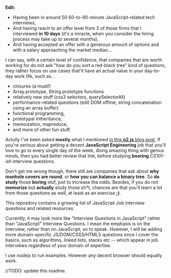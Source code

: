 **Edit:**

* Having been in around 50 60-to-90-minute JavaScript-related tech interviews,
* And having reach to an offer level from 3 of those firms that I interviewed
**in 10 days** (it's a miracle, when you consider the hiring process may
take up to several months), 
* And having accepted an offer with a generous
amount of options and with a salary approaching the market median...

I can say, with a certain level of confidence, that companies that are worth
working for do not ask "how do you sort a red-black tree" kind of questions,
they rather focus on use cases that'll have an actual value in your 
day-to-day work life, such as...

* closures (a must!)
* Array.prototype, String.prototype functions
* relatively new stuff (css3 selectors, querySelectorAll)
* performance-related questions (edit DOM offline, string concatenation using an array buffer)
* functional programming,
* prototypal intheritance,
* memoization, mapreduce,
* and more of other fun stuff.
    
Actully I've been asked **mostly** what I mentioned 
[in this **o2.js** blog post](http://o2js.com/2011/04/23/do-you-think-you-know-javascript-you-dont/),
If you're serious about getting a decent **JavaScript Engineering** job
that you'll love to go to every single day of the week, doing amazing thing with genius minds,
then you had better review that link, before studying **booring** CS101-ish interview questions.

Don't get me wrong though, there still are companies that ask about **why manhole covers are round**,
or **how you can balance a binary tree**. So **do study** those **boring** stuf, just to increase the odds.
Besides, if you do not **memorize** but **actually** study those sh\*t, chances are that you'll learn a lot
from those questions as well, at least as an exercise **;)**.

This repository contains a growing list of JavaScript Job interview questions 
and related resources.

Currently, it may look more like "Interview Questions in JavaScript" rather 
than "JavaScript" Interview Questions. I mean the emphasis is on the interview,
rather than on JavaScript, so to speak. However, I will be adding more 
domain-specific JS/DOM/CSS3/HTML5 questions once I cover the basics, such as 
algorithms, linked lists, stacks etc -- which appear in job interviews
regardless of your domain of expertise.

I use nodejs to run examples. However any decent browser should equally work.

//TODO: update this readme.
